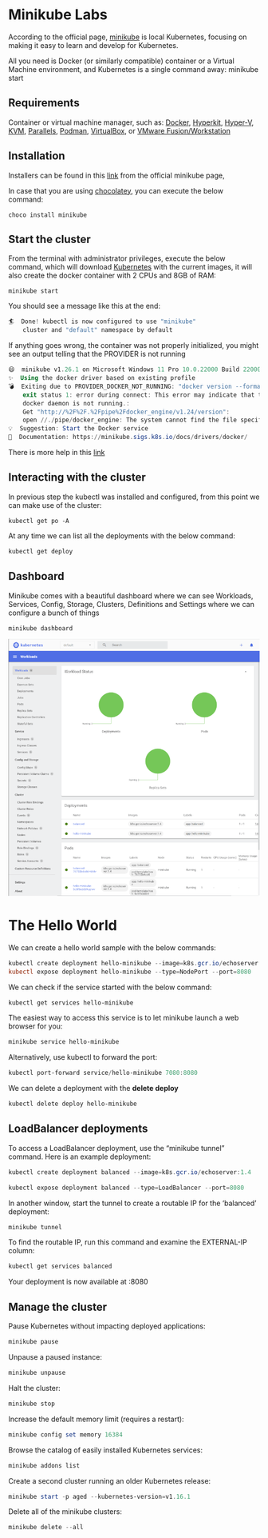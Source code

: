 # Minikube Labs

According to the official page, [minikube][1] is local Kubernetes, focusing on making it easy to learn and develop for Kubernetes.

All you need is Docker (or similarly compatible) container or a Virtual Machine environment, and Kubernetes is a single command away: minikube start

## Requirements

Container or virtual machine manager, such as: [Docker][2], [Hyperkit][3], [Hyper-V][4], [KVM][5], [Parallels][6], [Podman][7], [VirtualBox][8], or [VMware Fusion/Workstation][9]

## Installation

Installers can be found in this [link][10] from the official minikube page,

In case that you are using [chocolatey][11], you can execute the below command:

```
choco install minikube
```

## Start the cluster

From the terminal with administrator privileges, execute the below command, which will download [Kubernetes][12] with the current images, it will also create the docker container with 2 CPUs and 8GB of RAM:

```
minikube start
```

You should see a message like this at the end:

```powershell
🏄  Done! kubectl is now configured to use "minikube" 
    cluster and "default" namespace by default
```

If anything goes wrong, the container was not properly initialized, you might see an output telling that the PROVIDER is not running

```powershell
😄  minikube v1.26.1 on Microsoft Windows 11 Pro 10.0.22000 Build 22000
✨  Using the docker driver based on existing profile
💣  Exiting due to PROVIDER_DOCKER_NOT_RUNNING: "docker version --format -" 
    exit status 1: error during connect: This error may indicate that the 
    docker daemon is not running.: 
    Get "http://%2F%2F.%2Fpipe%2Fdocker_engine/v1.24/version": 
    open //./pipe/docker_engine: The system cannot find the file specified.
💡  Suggestion: Start the Docker service
📘  Documentation: https://minikube.sigs.k8s.io/docs/drivers/docker/
```

There is more help in this [link][13]

## Interacting with the cluster

In previous step the kubectl was installed and configured, from this point we can make use of the cluster:

```
kubectl get po -A
```

At any time we can list all the deployments with the below command:

```powershell
kubectl get deploy
```

## Dashboard

Minikube comes with a beautiful dashboard where we can see Workloads, Services, Config, Storage, Clusters, Definitions and Settings where we can configure a bunch of things

```powershell
minikube dashboard
```
![](images/dashboard.png)

# The Hello World

We can create a hello world sample with the below commands:

```powershell
kubectl create deployment hello-minikube --image=k8s.gcr.io/echoserver:1.4
kubectl expose deployment hello-minikube --type=NodePort --port=8080
```

We can check if the service started with the below command:

```powershell
kubectl get services hello-minikube
```

The easiest way to access this service is to let minikube launch a web browser for you:

```powershell
minikube service hello-minikube
```

Alternatively, use kubectl to forward the port:

```powershell
kubectl port-forward service/hello-minikube 7080:8080
```

We can delete a deployment with the **delete deploy**

```powershell
kubectl delete deploy hello-minikube
```

## LoadBalancer deployments

To access a LoadBalancer deployment, use the “minikube tunnel” command. Here is an example deployment:

```powershell
kubectl create deployment balanced --image=k8s.gcr.io/echoserver:1.4
```
  
```powershell
kubectl expose deployment balanced --type=LoadBalancer --port=8080
```

In another window, start the tunnel to create a routable IP for the ‘balanced’ deployment:

```powershell
minikube tunnel
```

To find the routable IP, run this command and examine the EXTERNAL-IP column:

```powershell
kubectl get services balanced
```

Your deployment is now available at <EXTERNAL-IP>:8080

## Manage the cluster

Pause Kubernetes without impacting deployed applications:

```powershell
minikube pause
```

Unpause a paused instance:

```powershell
minikube unpause
```

Halt the cluster:

```powershell
minikube stop
```

Increase the default memory limit (requires a restart):

```powershell
minikube config set memory 16384
```

Browse the catalog of easily installed Kubernetes services:

```powershell
minikube addons list
```

Create a second cluster running an older Kubernetes release:

```powershell
minikube start -p aged --kubernetes-version=v1.16.1
```

Delete all of the minikube clusters:

```powershell
minikube delete --all
```

  [1]: https://minikube.sigs.k8s.io/docs/start/
  [2]: https://minikube.sigs.k8s.io/docs/drivers/docker/
  [3]: https://minikube.sigs.k8s.io/docs/drivers/hyperkit/
  [4]: https://minikube.sigs.k8s.io/docs/drivers/hyperv/
  [5]: https://minikube.sigs.k8s.io/docs/drivers/kvm2/
  [6]: https://minikube.sigs.k8s.io/docs/drivers/parallels/
  [7]: https://minikube.sigs.k8s.io/docs/drivers/podman/
  [8]: https://minikube.sigs.k8s.io/docs/drivers/virtualbox/
  [9]: https://minikube.sigs.k8s.io/docs/drivers/vmware/
  [10]: https://minikube.sigs.k8s.io/docs/start/
  [11]: https://chocolatey.org/
  [12]: https://www.google.com/url?sa=t&rct=j&q=&esrc=s&source=web&cd=&cad=rja&uact=8&ved=2ahUKEwj8rKKs3Nv5AhX4t4QIHRv9C-gQFnoECBQQAQ&url=https%3A%2F%2Fkubernetes.io%2F&usg=AOvVaw0xBs3cfCr_LiSaO9HgIBOM
  [13]: https://minikube.sigs.k8s.io/docs/drivers/
